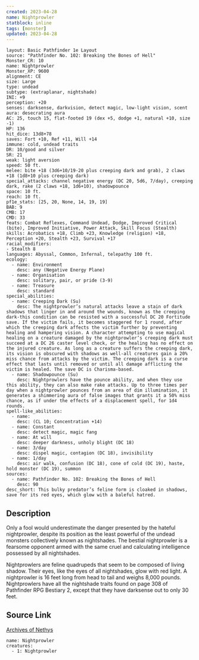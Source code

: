 ```yaml
---
created: 2023-04-28
name: Nightprowler
statblock: inline
tags: [monster]
updated: 2023-04-28
---
```

```statblock
layout: Basic Pathfinder 1e Layout
source: "Pathfinder No. 102: Breaking the Bones of Hell"
Monster_CR: 10
name: Nightprowler
Monster_XP: 9600
alignment: CE
size: Large
type: undead
subtype: (extraplanar, nightshade)
INI: +9
perception: +20
senses: darksense, darkvision, detect magic, low-light vision, scent
aura: desecrating aura
AC: 25, touch 15, flat-footed 19 (dex +5, dodge +1, natural +10, size -1)
HP: 136
hit_dice: 13d8+78
saves: Fort +10, Ref +11, Will +14
immune: cold, undead traits
DR: 10/good and silver
SR: 21
weak: light aversion
speed: 50 ft.
melee: bite +18 (3d6+10/19-20 plus creeping dark and grab), 2 claws +18 (1d8+10 plus creeping dark)
special_attacks: channel negative energy (DC 20, 5d6, 7/day), creeping dark, rake (2 claws +18, 1d6+10), shadowpounce
space: 10 ft.
reach: 10 ft.
pf1e_stats: [25, 20, None, 14, 19, 19]
BAB: 9
CMB: 17
CMD: 33
feats: Combat Reflexes, Command Undead, Dodge, Improved Critical (bite), Improved Initiative, Power Attack, Skill Focus (Stealth)
skills: Acrobatics +18, Climb +23, Knowledge (religion) +18, Perception +20, Stealth +23, Survival +17
racial_modifiers:
- Stealth 8
languages: Abyssal, Common, Infernal, telepathy 100 ft.
ecology:
  - name: Environment
    desc: any (Negative Energy Plane)
  - name: Organisation
    desc: solitary, pair, or pride (3-9)
  - name: Treasure
    desc: standard
special_abilities:
  - name: Creeping Dark (Su)
    desc: The nightprowler’s natural attacks leave a stain of dark shadows that linger in and around the wounds, known as the creeping dark-this condition can be resisted with a successful DC 20 Fortitude save. If the victim fails, it becomes staggered for 1 round, after which the creeping dark affects the victim further by preventing healing and hampering vision. A character attempting to use magical healing on a creature damaged by the nightprowler’s creeping dark must succeed at a DC 26 caster level check, or the healing has no effect on the injured creature. As long as a creature suffers the creeping dark, its vision is obscured with shadows as well-all creatures gain a 20% miss chance from attacks by the victim. The creeping dark is a curse effect that lasts until removed or until all damage afflicting the victim is healed. The save DC is Charisma-based.
  - name: Shadowpounce (Su)
    desc: Nightprowlers have the pounce ability, and when they use this ability, they can also make rake attacks. Up to three times per day when a nightprowler pounces from an area of dim illumination, it generates a shimmering aura of false images that grants it a 50% miss chance, as if under the effects of a displacement spell, for 1d4 rounds.
spell-like_abilities:
  - name:
    desc: (CL 10; Concentration +14)
  - name: Constant
    desc: detect magic, magic fang
  - name: At will
    desc: deeper darkness, unholy blight (DC 18)
  - name: 3/day
    desc: dispel magic, contagion (DC 18), invisibility
  - name: 1/day
    desc: air walk, confusion (DC 18), cone of cold (DC 19), haste, hold monster (DC 19), summon
sources:
  - name: Pathfinder No. 102: Breaking the Bones of Hell
    desc: 90
desc_short: This bulky predator’s feline form is cloaked in shadows, save for its red eyes, which glow with a baleful hatred.
```
## Description
Only a fool would underestimate the danger presented by the hateful nightprowler, despite its position as the least powerful of the undead monsters collectively known as nightshades. The bestial nightprowler is a fearsome opponent armed with the same cruel and calculating intelligence possessed by all nightshades.

Nightprowlers are feline quadrupeds that seem to be composed of living shadow. Their eyes, like the eyes of all nightshades, glow with red light. A nightprowler is 16 feet long from head to tail and weighs 8,000 pounds. Nightprowlers have all the nightshade traits found on page 308 of Pathfinder RPG Bestiary 2, except that they have darksense out to only 30 feet.
## Source Link
[Archives of Nethys](https://aonprd.com/MonsterDisplay.aspx?ItemName=Nightprowler)
```encounter-table
name: Nightprowler
creatures:
  - 1: Nightprowler
```
